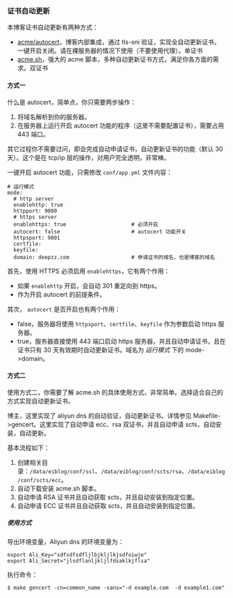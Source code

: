 ### 证书自动更新

本博客证书自动更新有两种方式：

* [acme/autocert](https://github.com/golang/crypto/tree/master/acme/autocert)，博客内部集成，通过 tls-sni 验证，实现全自动更新证书，一键开启关闭。请在裸服务器的情况下使用（不要使用代理）。单证书
* [acme.sh](https://github.com/Neilpang/acme.sh)，强大的 acme 脚本，多种自动更新证书方式，满足你各方面的需求。双证书

#### 方式一
什么是 autocert，简单点，你只需要两步操作：

1. 将域名解析到你的服务器。
2. 在服务器上运行开启 autocert 功能的程序（这里不需要配置证书），需要占用 443 端口。

其它过程你不需要过问，即会完成自动申请证书，自动更新证书的功能（默认 30 天）。这个是在 tcp/ip 层的操作，对用户完全透明，非常棒。

一键开启 autocert 功能，只需修改 `conf/app.yml` 文件内容：

```
# 运行模式
mode:
  # http server
  enablehttp: true
  httpport: 9000
  # https server
  enablehttps: true                     # 必须开启
  autocert: false                       # autocert 功能开关
  httpsport: 9001
  certfile: 
  keyfile: 
  domain: deepzz.com                    # 申请证书的域名，也是博客的域名
```

首先，使用 HTTPS 必须启用  `enablehttps`，它有两个作用：

* 如果 `enablehttp` 开启，会自动 301 重定向到 https。
* 作为开启 autocert 的前提条件。

其次， `autocert` 是否开启也有两个作用：

* false，服务器将使用 `httpsport`、`certfile`、`keyfile` 作为参数启动 https 服务器。
* true，服务器直接使用 443 端口启动 https 服务器，并且自动申请证书，且在证书只有 30 天有效期时自动更新证书。域名为 *运行模式* 下的 mode->domain。

#### 方式二

使用方式二，你需要了解 acme.sh 的具体使用方式，非常简单。选择适合自己的方式实现自动更新证书。

博主，这里实现了 aliyun dns 的自动验证，自动更新证书。详情参见 Makefile->gencert。这里实现了自动申请 ecc、rsa 双证书，并且自动申请 scts，自动安装，自动更新。

基本流程如下：

1. 创建相关目录：`/data/eiblog/conf/ssl`、`/data/eiblog/conf/scts/rsa`、`/data/eiblog/conf/scts/ecc`。
2. 自动下载安装 acme.sh 脚本。
3. 自动申请 RSA 证书并且自动获取 scts，并且自动安装到指定位置。
4. 自动申请 ECC 证书并且自动获取 scts，并且自动安装到指定位置。

##### 使用方式

导出环境变量，Aliyun dns 的环境变量为：

```
export Ali_Key="sdfsdfsdfljlbjkljlkjsdfoiwje"
export Ali_Secret="jlsdflanljkljlfdsaklkjflsa"
```

执行命令：

```
$ make gencert -cn=common_name -sans="-d example.com  -d example1.com"
```
